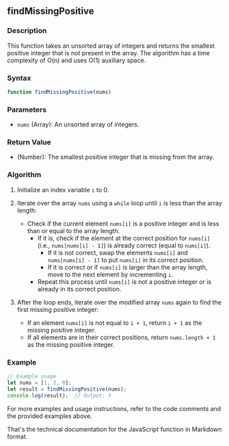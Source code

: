 
## findMissingPositive

### Description
This function takes an unsorted array of integers and returns the smallest positive integer that is not present in the array. The algorithm has a time complexity of O(n) and uses O(1) auxiliary space.

### Syntax
```javascript
function findMissingPositive(nums)
```

### Parameters
- `nums` (Array): An unsorted array of integers.

### Return Value
- (Number): The smallest positive integer that is missing from the array.

### Algorithm
1. Initialize an index variable `i` to 0.
2. Iterate over the array `nums` using a `while` loop until `i` is less than the array length:
   - Check if the current element `nums[i]` is a positive integer and is less than or equal to the array length.
     - If it is, check if the element at the correct position for `nums[i]` (i.e., `nums[nums[i] - 1]`) is already correct (equal to `nums[i]`).
       - If it is not correct, swap the elements `nums[i]` and `nums[nums[i] - 1]` to put `nums[i]` in its correct position.
       - If it is correct or if `nums[i]` is larger than the array length, move to the next element by incrementing `i`.
     - Repeat this process until `nums[i]` is not a positive integer or is already in its correct position.

3. After the loop ends, iterate over the modified array `nums` again to find the first missing positive integer:
   - If an element `nums[i]` is not equal to `i + 1`, return `i + 1` as the missing positive integer.
   - If all elements are in their correct positions, return `nums.length + 1` as the missing positive integer.

### Example
```javascript
// Example usage
let nums = [1, 2, 0];
let result = findMissingPositive(nums);
console.log(result);  // Output: 3
```

For more examples and usage instructions, refer to the code comments and the provided examples above.

That's the technical documentation for the JavaScript function in Markdown format.